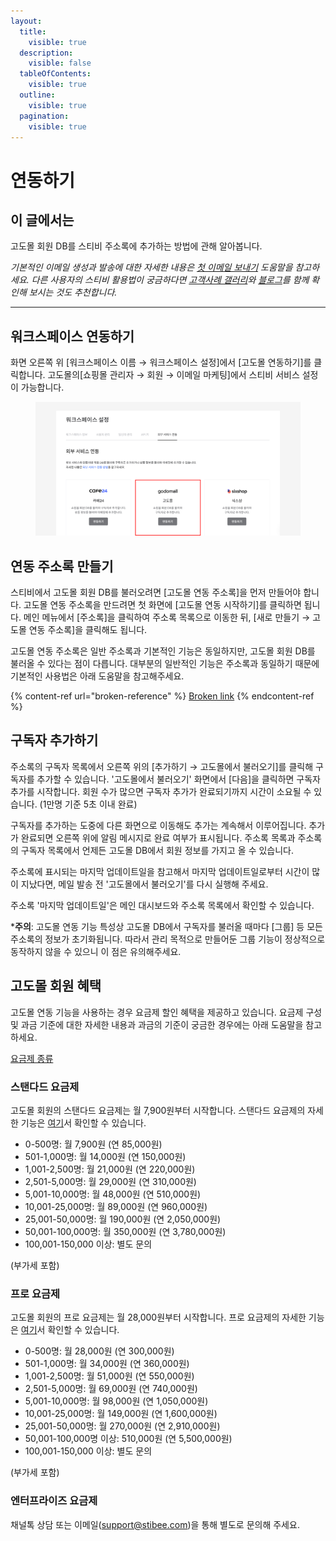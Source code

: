 ```yaml
---
layout:
  title:
    visible: true
  description:
    visible: false
  tableOfContents:
    visible: true
  outline:
    visible: true
  pagination:
    visible: true
---
```


# 연동하기

## 이 글에서는

고도몰 회원 DB를 스티비 주소록에 추가하는 방법에 관해 알아봅니다.

_기본적인 이메일 생성과 발송에 대한 자세한 내용은_ [_첫 이메일 보내기_](../../getting-started/send-first-email.md) _도움말을 참고하세요. 다른 사용자의 스티비 활용법이 궁금하다면_ [_고객사례 갤러리_](https://gallery.stibee.com/)_와_ [_블로그_](https://blog.stibee.com/)_를 함께 확인해 보시는 것도 추천합니다._

***

## 워크스페이스 연동하기 <a href="#undefined" id="undefined"></a>

화면 오른쪽 위 \[워크스페이스 이름 → 워크스페이스 설정]에서 \[고도몰 연동하기]를 클릭합니다. 고도몰의\[쇼핑몰 관리자 → 회원 → 이메일 마케팅]에서 스티비 서비스 설정이 가능합니다.

<figure><img src="../../.gitbook/assets/고도몰 연동하기.png" alt=""><figcaption></figcaption></figure>



## 연동 주소록 만들기 <a href="#undefined" id="undefined"></a>

스티비에서 고도몰 회원 DB를 불러오려면 \[고도몰 연동 주소록]을 먼저 만들어야 합니다. 고도몰 연동 주소록을 만드려면 첫 화면에 \[고도몰 연동 시작하기]를 클릭하면 됩니다. 메인 메뉴에서 \[주소록]을 클릭하여 주소록 목록으로 이동한 뒤, \[새로 만들기 → 고도몰 연동 주소록]을 클릭해도 됩니다.

고도몰 연동 주소록은 일반 주소록과 기본적인 기능은 동일하지만, 고도몰 회원 DB를 불러올 수 있다는 점이 다릅니다. 대부분의 일반적인 기능은 주소록과 동일하기 때문에 기본적인 사용법은 아래 도움말을 참고해주세요.

{% content-ref url="broken-reference" %}
[Broken link](broken-reference)
{% endcontent-ref %}



## 구독자 추가하기 <a href="#undefined" id="undefined"></a>

주소록의 구독자 목록에서 오른쪽 위의 \[추가하기 → 고도몰에서 불러오기]를 클릭해 구독자를 추가할 수 있습니다. '고도몰에서 불러오기' 화면에서 \[다음]을 클릭하면 구독자 추가를 시작합니다. 회원 수가 많으면 구독자 추가가 완료되기까지 시간이 소요될 수 있습니다. (1만명 기준 5초 이내 완료)

구독자를 추가하는 도중에 다른 화면으로 이동해도 추가는 계속해서 이루어집니다. 추가가 완료되면 오른쪽 위에 알림 메시지로 완료 여부가 표시됩니다. 주소록 목록과 주소록의 구독자 목록에서 언제든 고도몰 DB에서 회원 정보를 가지고 올 수 있습니다.&#x20;

주소록에 표시되는 마지막 업데이트일을 참고해서 마지막 업데이트일로부터 시간이 많이 지났다면, 메일 발송 전 '고도몰에서 불러오기'를 다시 실행해 주세요.

주소록 '마지막 업데이트일'은 메인 대시보드와 주소록 목록에서 확인할 수 있습니다.&#x20;

\***주의**: 고도몰 연동 기능 특성상 고도몰 DB에서 구독자를 불러올 때마다 \[그룹] 등 모든 주소록의 정보가 초기화됩니다. 따라서 관리 목적으로 만들어둔 그룹 기능이 정상적으로 동작하지 않을 수 있으니 이 점은 유의해주세요.

## 고도몰 회원 혜택 <a href="#undefined" id="undefined"></a>

고도몰 연동 기능을 사용하는 경우 요금제 할인 혜택을 제공하고 있습니다. 요금제 구성 및 과금 기준에 대한 자세한 내용과 과금의 기준이 궁금한 경우에는 아래 도움말을 참고하세요.

[요금제 종류](../../pricing/understanding/type.md)

### 스탠다드 요금제 <a href="#h_01hfe134n0sbajnpf8x6417agx" id="h_01hfe134n0sbajnpf8x6417agx"></a>

고도몰 회원의 스탠다드 요금제는 월 7,900원부터 시작합니다. 스탠다드 요금제의 자세한 기능은 [여기](../../pricing/understanding/type.md#h\_54b391955e)서 확인할 수 있습니다.

* 0-500명: 월 7,900원 (연 85,000원)
* 501-1,000명: 월 14,000원 (연 150,000원)
* 1,001-2,500명: 월 21,000원 (연 220,000원)
* 2,501-5,000명: 월 29,000원 (연 310,000원)
* 5,001-10,000명: 월 48,000원 (연 510,000원)
* 10,001-25,000명: 월 89,000원 (연 960,000원)
* 25,001-50,000명: 월 190,000원 (연 2,050,000원)
* 50,001-100,000명: 월 350,000원 (연 3,780,000원)
* 100,001-150,000 이상: 별도 문의

(부가세 포함)

&#x20;

### 프로 요금제 <a href="#h_01hfe5fvsydaxm3b3da3y7jfbm" id="h_01hfe5fvsydaxm3b3da3y7jfbm"></a>

고도몰 회원의 프로 요금제는 월 28,000원부터 시작합니다. 프로 요금제의 자세한 기능은 [여기](../../pricing/understanding/type.md#h\_01h9mm24t1nf8tp4vh7bdhv62y)서 확인할 수 있습니다.

* 0-500명: 월 28,000원 (연 300,000원)
* 501-1,000명: 월 34,000원 (연 360,000원)
* 1,001-2,500명: 월 51,000원 (연 550,000원)
* 2,501-5,000명: 월 69,000원 (연 740,000원)
* 5,001-10,000명: 월 98,000원 (연 1,050,000원)
* 10,001-25,000명: 월 149,000원 (연 1,600,000원)
* 25,001-50,000명: 월 270,000원 (연 2,910,000원)
* 50,001-100,000명 이상: 510,000원 (연 5,500,000원)
* 100,001-150,000 이상: 별도 문의

(부가세 포함)



### 엔터프라이즈 요금제 <a href="#h_01hfn5byjgwcjq8q3cmy9wkznm" id="h_01hfn5byjgwcjq8q3cmy9wkznm"></a>

채널톡 상담 또는 이메일([support@stibee.com](mailto:support@stibee.com))을 통해 별도로 문의해 주세요.
